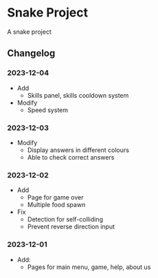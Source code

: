 # Snake Project

A snake project

## Changelog

### 2023-12-04

* Add
  * Skills panel, skills cooldown system
* Modify
  * Speed system

### 2023-12-03

* Modify
  * Display answers in different colours
  * Able to check correct answers

### 2023-12-02

* Add
  * Page for game over
  * Multiple food spawn
* Fix
  * Detection for self-colliding
  * Prevent reverse direction input

### 2023-12-01

* Add:
  * Pages for main menu, game, help, about us
